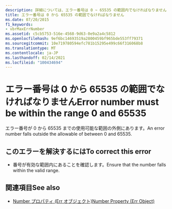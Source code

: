 ```yaml
---
description: 詳細については、エラー番号は 0 ~ 65535 の範囲内でなければなりません
title: エラー番号は 0 から 65535 の範囲でなければなりません
ms.date: 07/20/2015
f1_keywords:
- vbrMaxErrNumber
ms.assetid: c5cb5753-516e-4568-9d63-0e9a2a4c5812
ms.openlocfilehash: 9ef6bc14693519a2800459bf965bde553ff79371
ms.sourcegitcommit: 10e719780594efc781b15295e499c66f316068b8
ms.translationtype: MT
ms.contentlocale: ja-JP
ms.lasthandoff: 02/14/2021
ms.locfileid: "100434694"
---
```

# <a name="error-number-must-be-within-the-range-0-and-65535"></a><span data-ttu-id="60147-103">エラー番号は 0 から 65535 の範囲でなければなりません</span><span class="sxs-lookup"><span data-stu-id="60147-103">Error number must be within the range 0 and 65535</span></span>

<span data-ttu-id="60147-104">エラー番号が 0 から 65535 までの使用可能な範囲の外側にあります。</span><span class="sxs-lookup"><span data-stu-id="60147-104">An error number falls outside the allowable of between 0 and 65535.</span></span>  
  
## <a name="to-correct-this-error"></a><span data-ttu-id="60147-105">このエラーを解決するには</span><span class="sxs-lookup"><span data-stu-id="60147-105">To correct this error</span></span>  
  
- <span data-ttu-id="60147-106">番号が有効な範囲内にあることを確認します。</span><span class="sxs-lookup"><span data-stu-id="60147-106">Ensure that the number falls within the valid range.</span></span>  
  
## <a name="see-also"></a><span data-ttu-id="60147-107">関連項目</span><span class="sxs-lookup"><span data-stu-id="60147-107">See also</span></span>

- [<span data-ttu-id="60147-108">Number プロパティ (Err オブジェクト)</span><span class="sxs-lookup"><span data-stu-id="60147-108">Number Property (Err Object)</span></span>](xref:Microsoft.VisualBasic.ErrObject.Number%2A)

